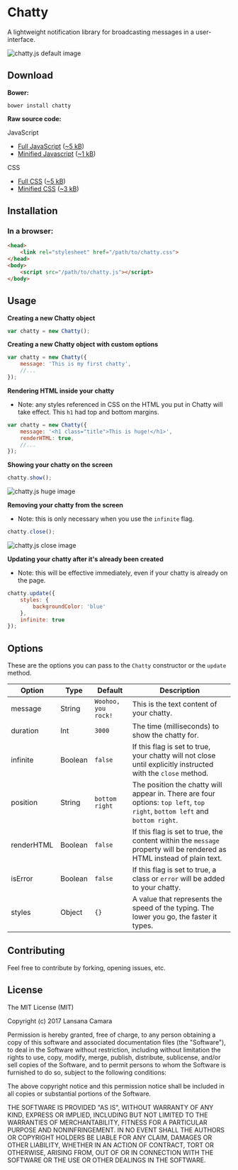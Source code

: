 # Chatty

A lightweight notification library for broadcasting messages in a user-interface.

![chatty.js default image](https://raw.githubusercontent.com/lansana/chatty/master/dist/img/chatty-default.gif)

## Download

**Bower:**

`bower install chatty`

**Raw source code:**

JavaScript

- [Full JavaScript](https://raw.githubusercontent.com/lansana/chatty/master/dist/js/chatty.js) ([~5 kB](https://raw.githubusercontent.com/lansana/chatty/master/dist/js/chatty.js))
- [Minified Javascript](https://raw.githubusercontent.com/lansana/chatty/master/dist/js/chatty.min.js) ([~1 kB](https://raw.githubusercontent.com/lansana/chatty/master/dist/js/chatty.min.js))

CSS

- [Full CSS](https://raw.githubusercontent.com/lansana/chatty/master/dist/css/chatty.css) ([~5 kB](https://raw.githubusercontent.com/lansana/chatty/master/dist/css/chatty.css))
- [Minified CSS](https://raw.githubusercontent.com/lansana/chatty/master/dist/css/chatty.min.css) ([~3 kB](https://raw.githubusercontent.com/lansana/chatty/master/dist/css/chatty.min.css))

## Installation

### In a browser:

```html
<head>
    <link rel="stylesheet" href="/path/to/chatty.css">
</head>
<body>
    <script src="/path/to/chatty.js"></script>
</body>
```

## Usage

**Creating a new Chatty object**

```js
var chatty = new Chatty();
```

**Creating a new Chatty object with custom options**
```js
var chatty = new Chatty({
    message: 'This is my first chatty',
    //...
});
```

**Rendering HTML inside your chatty**
- Note: any styles referenced in CSS on the HTML you put in Chatty will take effect. This `h1` had top and bottom margins.
```js
var chatty = new Chatty({
    message: '<h1 class="title">This is huge!</h1>',
    renderHTML: true,
    //...
});
```

**Showing your chatty on the screen**
```js
chatty.show();
```

![chatty.js huge image](https://raw.githubusercontent.com/lansana/chatty/master/dist/img/chatty-huge.gif)

**Removing your chatty from the screen**
- Note: this is only necessary when you use the `infinite` flag.
```js
chatty.close();
```

![chatty.js close image](https://raw.githubusercontent.com/lansana/chatty/master/dist/img/chatty-close.gif)

**Updating your chatty after it's already been created**
- Note: this will be effective immediately, even if your chatty is already on the page.
```js
chatty.update({
    styles: {
        backgroundColor: 'blue'
    },
    infinite: true
});
```

## Options

These are the options you can pass to the `Chatty` constructor or the `update` method.

Option | Type | Default | Description
-------|------|---------|------------
message | String | `Woohoo, you rock!` | This is the text content of your chatty.
duration | Int | `3000` | The time (milliseconds) to show the chatty for.
infinite | Boolean | `false` | If this flag is set to true, your chatty will not close until explicitly instructed with the `close` method.
position | String | `bottom right` | The position the chatty will appear in. There are four options: `top left`, `top right`, `bottom left` and `bottom right`.
renderHTML | Boolean | `false` | If this flag is set to true, the content within the `message` property will be rendered as HTML instead of plain text.
isError | Boolean | `false` | If this flag is set to true, a class or `error` will be added to your chatty.
styles | Object | `{}` | A value that represents the speed of the typing. The lower you go, the faster it types.

## Contributing

Feel free to contribute by forking, opening issues, etc.

## License

The MIT License (MIT)

Copyright (c) 2017 Lansana Camara

Permission is hereby granted, free of charge, to any person obtaining a copy of this software and associated documentation files (the "Software"), to deal in the Software without restriction, including without limitation the rights to use, copy, modify, merge, publish, distribute, sublicense, and/or sell copies of the Software, and to permit persons to whom the Software is furnished to do so, subject to the following conditions:

The above copyright notice and this permission notice shall be included in all copies or substantial portions of the Software.

THE SOFTWARE IS PROVIDED "AS IS", WITHOUT WARRANTY OF ANY KIND, EXPRESS OR IMPLIED, INCLUDING BUT NOT LIMITED TO THE WARRANTIES OF MERCHANTABILITY, FITNESS FOR A PARTICULAR PURPOSE AND NONINFRINGEMENT. IN NO EVENT SHALL THE AUTHORS OR COPYRIGHT HOLDERS BE LIABLE FOR ANY CLAIM, DAMAGES OR OTHER LIABILITY, WHETHER IN AN ACTION OF CONTRACT, TORT OR OTHERWISE, ARISING FROM, OUT OF OR IN CONNECTION WITH THE SOFTWARE OR THE USE OR OTHER DEALINGS IN THE SOFTWARE.